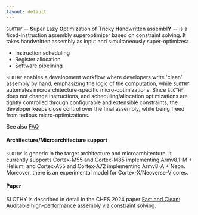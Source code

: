 ```yaml
---
layout: default
---
```


`SLOTHY` -- **S**uper **L**azy **O**ptimization of **T**ricky **H**andwritten assembl**Y** -- is a fixed-instruction
assembly superoptimizer based on constraint solving. It takes handwritten assembly as input and simultaneously
super-optimizes:
- Instruction scheduling
- Register allocation
- Software pipelining

`SLOTHY` enables a development workflow where developers write 'clean' assembly by hand, emphasizing the logic of the
computation, while `SLOTHY` automates microarchitecture-specific micro-optimizations. Since `SLOTHY` does not change
instructions, and scheduling/allocation optimizations are tightly controlled through configurable and extensible
constraints, the developer keeps close control over the final assembly, while being freed from tedious
micro-optimizations.

See also [FAQ](source/faq.md)

#### Architecture/Microarchitecture support

`SLOTHY` is generic in the target architecture and microarchitecture. It currently supports Cortex-M55 and Cortex-M85
implementing Armv8.1-M + Helium, and Cortex-A55 and Cortex-A72 implementing
Armv8-A + Neon. Moreover, there is an experimental model for Cortex-X/Neoverse-V cores.

#### Paper

SLOTHY is described in detail in the CHES 2024 paper [Fast and Clean: Auditable
high-performance assembly via constraint solving](https://eprint.iacr.org/2022/1303.pdf).
